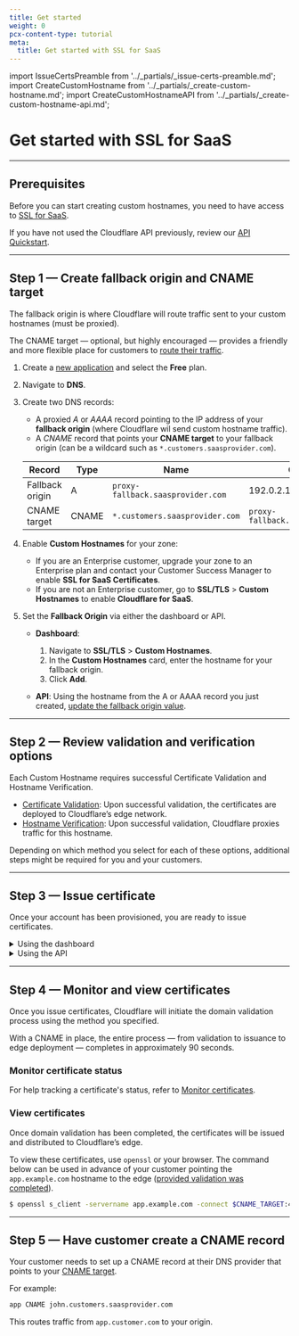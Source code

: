 ```yaml
---
title: Get started
weight: 0
pcx-content-type: tutorial
meta:
  title: Get started with SSL for SaaS
---
```


import IssueCertsPreamble from '../_partials/_issue-certs-preamble.md';
import CreateCustomHostname from '../_partials/_create-custom-hostname.md';
import CreateCustomHostnameAPI from '../_partials/_create-custom-hostname-api.md';

# Get started with SSL for SaaS

---

## Prerequisites

Before you can start creating custom hostnames, you need to have access to [SSL for SaaS](/ssl/ssl-for-saas/#availability).

If you have not used the Cloudflare API previously, review our [API Quickstart](/api/).

---

## Step 1 — Create fallback origin and CNAME target

The fallback origin is where Cloudflare will route traffic sent to your custom hostnames (must be proxied).

The CNAME target — optional, but highly encouraged — provides a friendly and more flexible place for customers to [route their traffic](#step-5--have-customer-create-a-cname-record).

1.  Create a [new application](https://support.cloudflare.com/hc/articles/201720164) and select the **Free** plan.

2.  Navigate to **DNS**.

3.  Create two DNS records:

    - A proxied _A_ or _AAAA_ record pointing to the IP address of your **fallback origin** (where Cloudflare wil send custom hostname traffic).
    - A _CNAME_ record that points your **CNAME target** to your fallback origin (can be a wildcard such as `*.customers.saasprovider.com`).

    <Example>

    | Record          | Type  | Name                              | Content                           |
    | --------------- | ----- | --------------------------------- | --------------------------------- |
    | Fallback origin | A     | `proxy-fallback.saasprovider.com` | 192.0.2.1                         |
    | CNAME target    | CNAME | `*.customers.saasprovider.com`    | `proxy-fallback.saasprovider.com` |

    </Example>

4.  Enable **Custom Hostnames** for your zone:

    - If you are an Enterprise customer, upgrade your zone to an Enterprise plan and contact your Customer Success Manager to enable **SSL for SaaS Certificates**.
    - If you are not an Enterprise customer, go to **SSL/TLS** > **Custom Hostnames** to enable **Cloudflare for SaaS**.

5.  Set the **Fallback Origin** via either the dashboard or API.

    - **Dashboard**:

      1.  Navigate to **SSL/TLS** > **Custom Hostnames**.
      2.  In the **Custom Hostnames** card, enter the hostname for your fallback origin.
      3.  Click **Add**.

    - **API**: Using the hostname from the A or AAAA record you just created, [update the fallback origin value](https://api.cloudflare.com/#custom-hostname-fallback-origin-for-a-zone-update-fallback-origin-for-custom-hostnames).

---

## Step 2 — Review validation and verification options

Each Custom Hostname requires successful Certificate Validation and Hostname Verification.

- [Certificate Validation](/ssl/ssl-for-saas/common-tasks/certificate-validation-methods/): Upon successful validation, the certificates are deployed to Cloudflare’s edge network.
- [Hostname Verification](/ssl/ssl-for-saas/common-tasks/hostname-verification/): Upon successful validation, Cloudflare proxies traffic for this hostname.

Depending on which method you select for each of these options, additional steps might be required for you and your customers.

---

## Step 3 — Issue certificate

Once your account has been provisioned, you are ready to issue certificates.

<IssueCertsPreamble />

<details>
<summary>Using the dashboard</summary>
<div>

<CreateCustomHostname />

</div>
</details>

<details>
<summary>Using the API</summary>
<div>

<CreateCustomHostnameAPI />

</div>
</details>

---

## Step 4 — Monitor and view certificates

Once you issue certificates, Cloudflare will initiate the domain validation process using the method you specified.

With a CNAME in place, the entire process — from validation to issuance to edge deployment — completes in approximately 90 seconds.

### Monitor certificate status

For help tracking a certificate's status, refer to [Monitor certificates](/ssl/ssl-for-saas/common-tasks/issuing-certificates/).

### View certificates

Once domain validation has been completed, the certificates will be issued and distributed to Cloudflare’s edge.

To view these certificates, use `openssl` or your browser. The command below can be used in advance of your customer pointing the `app.example.com` hostname to the edge ([provided validation was completed](/ssl/ssl-for-saas/common-tasks/certificate-validation-methods/)).

```sh
$ openssl s_client -servername app.example.com -connect $CNAME_TARGET:443 </dev/null 2>/dev/null | openssl x509 -noout -text | grep app.example.com
```

---

## Step 5 — Have customer create a CNAME record

Your customer needs to set up a CNAME record at their DNS provider that points to your [CNAME target](#step-1--create-fallback-origin-and-cname-target).

For example:

```txt
app CNAME john.customers.saasprovider.com
```

This routes traffic from `app.customer.com` to your origin.
